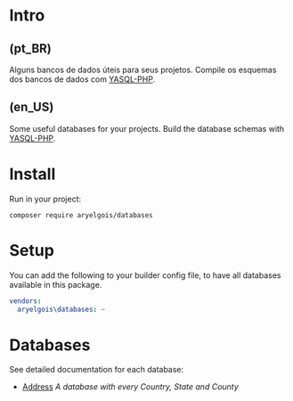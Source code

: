 # Intro

## (pt_BR)

Alguns bancos de dados úteis para seus projetos. Compile os esquemas dos bancos
de dados com [YASQL-PHP].


## (en_US)

Some useful databases for your projects. Build the database schemas with
[YASQL-PHP].


# Install

Run in your project:

`composer require aryelgois/databases`


# Setup

You can add the following to your builder config file, to have all databases
available in this package.

```yaml
vendors:
  aryelgois\databases: ~
```


# Databases

See detailed documentation for each database:

- [Address] _A database with every Country, State and County_


[Address]: doc/address.md
[YASQL-PHP]: https://github.com/aryelgois/yasql-php

